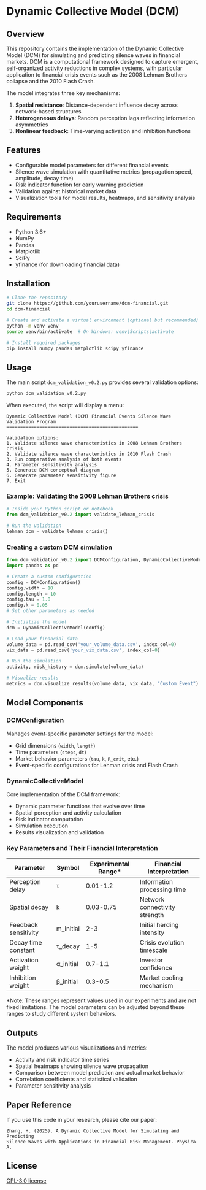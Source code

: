 # Dynamic Collective Model (DCM)

## Overview

This repository contains the implementation of the Dynamic Collective Model (DCM) for simulating and predicting silence waves in financial markets. DCM is a computational framework designed to capture emergent, self-organized activity reductions in complex systems, with particular application to financial crisis events such as the 2008 Lehman Brothers collapse and the 2010 Flash Crash.

The model integrates three key mechanisms:

1. **Spatial resistance**: Distance-dependent influence decay across network-based structures
2. **Heterogeneous delays**: Random perception lags reflecting information asymmetries
3. **Nonlinear feedback**: Time-varying activation and inhibition functions

## Features

- Configurable model parameters for different financial events
- Silence wave simulation with quantitative metrics (propagation speed, amplitude, decay time)
- Risk indicator function for early warning prediction
- Validation against historical market data
- Visualization tools for model results, heatmaps, and sensitivity analysis

## Requirements

- Python 3.6+
- NumPy
- Pandas
- Matplotlib
- SciPy
- yfinance (for downloading financial data)

## Installation

```bash
# Clone the repository
git clone https://github.com/yourusername/dcm-financial.git
cd dcm-financial

# Create and activate a virtual environment (optional but recommended)
python -m venv venv
source venv/bin/activate  # On Windows: venv\Scripts\activate

# Install required packages
pip install numpy pandas matplotlib scipy yfinance
```

## Usage

The main script `dcm_validation_v0.2.py` provides several validation options:

```bash
python dcm_validation_v0.2.py
```

When executed, the script will display a menu:

```
Dynamic Collective Model (DCM) Financial Events Silence Wave Validation Program
================================================

Validation options:
1. Validate silence wave characteristics in 2008 Lehman Brothers crisis
2. Validate silence wave characteristics in 2010 Flash Crash
3. Run comparative analysis of both events
4. Parameter sensitivity analysis
5. Generate DCM conceptual diagram
6. Generate parameter sensitivity figure
7. Exit
```

### Example: Validating the 2008 Lehman Brothers crisis

```python
# Inside your Python script or notebook
from dcm_validation_v0.2 import validate_lehman_crisis

# Run the validation
lehman_dcm = validate_lehman_crisis()
```

### Creating a custom DCM simulation

```python
from dcm_validation_v0.2 import DCMConfiguration, DynamicCollectiveModel
import pandas as pd

# Create a custom configuration
config = DCMConfiguration()
config.width = 10
config.length = 10
config.tau = 1.0
config.k = 0.05
# Set other parameters as needed

# Initialize the model
dcm = DynamicCollectiveModel(config)

# Load your financial data
volume_data = pd.read_csv('your_volume_data.csv', index_col=0)
vix_data = pd.read_csv('your_vix_data.csv', index_col=0)

# Run the simulation
activity, risk_history = dcm.simulate(volume_data)

# Visualize results
metrics = dcm.visualize_results(volume_data, vix_data, "Custom Event")
```

## Model Components

### DCMConfiguration

Manages event-specific parameter settings for the model:

- Grid dimensions (`width`, `length`)
- Time parameters (`steps`, `dt`)
- Market behavior parameters (`tau`, `k`, `R_crit`, etc.)
- Event-specific configurations for Lehman crisis and Flash Crash

### DynamicCollectiveModel

Core implementation of the DCM framework:

- Dynamic parameter functions that evolve over time
- Spatial perception and activity calculation
- Risk indicator computation
- Simulation execution
- Results visualization and validation

### Key Parameters and Their Financial Interpretation

| Parameter            | Symbol    | Experimental Range* | Financial Interpretation      |
| -------------------- | --------- | ------------------- | ----------------------------- |
| Perception delay     | τ         | 0.01-1.2            | Information processing time   |
| Spatial decay        | k         | 0.03-0.75           | Network connectivity strength |
| Feedback sensitivity | m_initial | 2-3                 | Initial herding intensity     |
| Decay time constant  | τ_decay   | 1-5                 | Crisis evolution timescale    |
| Activation weight    | α_initial | 0.7-1.1             | Investor confidence           |
| Inhibition weight    | β_initial | 0.3-0.5             | Market cooling mechanism      |

*Note: These ranges represent values used in our experiments and are not fixed limitations. The model parameters can be adjusted beyond these ranges to study different system behaviors.

## Outputs

The model produces various visualizations and metrics:

- Activity and risk indicator time series
- Spatial heatmaps showing silence wave propagation
- Comparison between model prediction and actual market behavior
- Correlation coefficients and statistical validation
- Parameter sensitivity analysis

## Paper Reference

If you use this code in your research, please cite our paper:

```
Zhang, H. (2025). A Dynamic Collective Model for Simulating and Predicting 
Silence Waves with Applications in Financial Risk Management. Physica A.
```

## License

[GPL-3.0 license](https://github.com/L0kiii/dcm-silencewave/tree/main?tab=GPL-3.0-1-ov-file)
